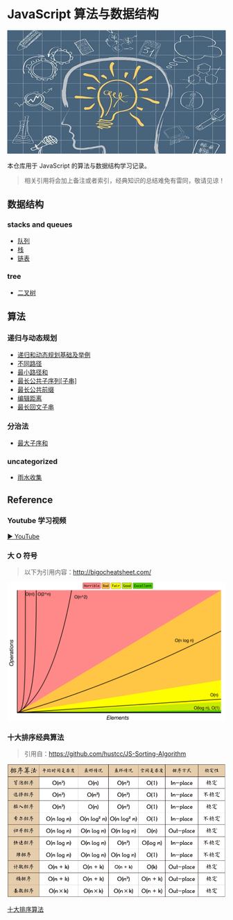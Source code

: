 # JavaScript 算法与数据结构

![bg](./assets/bg.jpg)

本仓库用于 JavaScript 的算法与数据结构学习记录。

> 相关引用将会加上备注或者索引，经典知识的总结难免有雷同，敬请见谅！

## 数据结构

### stacks and queues
- [队列](./src/data-structures/stacks%20and%20queues/queue.md)
- [栈](./src/data-structures/stacks%20and%20queues/stack.md)
- [链表](./src/data-structures/linked-list/index.md)

### tree
- [二叉树](./src/data-structures/tree/%E4%BA%8C%E5%8F%89%E6%A0%91.md)

## 算法

### 递归与动态规划
- [递归和动态规划基础及举例](https://github.com/JTangming/blog/issues/31)
- [不同路径](./src/algorithms/dp-recursive/不同路径.md)
- [最小路径和](./src/algorithms/dp-recursive/最小路径和.md)
- [最长公共子序列[子串]](./src/algorithms/dp-recursive/最长公共子序列[子串].md)
- [最长公共前缀](./src/algorithms/string/最长公共前缀.md)
- [编辑距离](./src/algorithms/dp-recursive/编辑距离.md)
- [最长回文子串](./src/algorithms/dp-recursive/最长回文子串.md)

### 分治法
- [最大子序和](./src/algorithms/divide-and-conquer/最大子序和.md)

### uncategorized
- [雨水收集](./src/algorithms/uncategorized/雨水收集.md)


## Reference
### Youtube 学习视频

[▶ YouTube](https://www.youtube.com/playlist?list=PLLXdhg_r2hKA7DPDsunoDZ-Z769jWn4R8)

### 大 O 符号
> 以下为引用内容：http://bigocheatsheet.com/

![Big O graphs](./assets/big-o-graph.png)

### 十大排序经典算法
> 引用自：https://github.com/hustcc/JS-Sorting-Algorithm

![sort](./assets/algorithm/sort/sort.png)

[十大排序算法](https://github.com/hustcc/JS-Sorting-Algorithm)